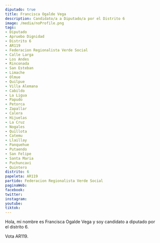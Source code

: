 ```yaml
---
diputado: true
title: Francisca Ogalde Vega
description: Candidato/a a Diputado/a por el Distrito 6
image: /media/noProfile.png
tags:
- Diputado
- Apruebo Dignidad
- Distrito 6
- AR119
- Federacion Regionalista Verde Social
- Calle Larga
- Los Andes
- Rinconada
- San Esteban
- Limache
- Olmue
- Quilpue
- Villa Alemana
- Cabildo
- La Ligua
- Papudo
- Petorca
- Zapallar
- Calera
- Hijuelas
- La Cruz
- Nogales
- Quillota
- Catemu
- Llaillay
- Panquehue
- Putaendo
- San Felipe
- Santa Maria
- Puchuncavi
- Quintero
distrito: 6
papeleta: AR119
partido: Federacion Regionalista Verde Social
paginaWeb:
facebook:
twitter:
instagram:
youtube:
tiktok:
---
```

Hola, mi nombre es Francisca Ogalde Vega y soy candidato a diputado por el distrito 6.

Vota AR119.
